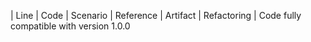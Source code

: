 | Line | Code | Scenario | Reference | Artifact | Refactoring |
Code fully compatible with version 1.0.0